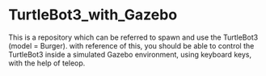 # TurtleBot3_with_Gazebo
This is a repository which can be referred to spawn and use the TurtleBot3 (model = Burger). with reference of this, you should be able to control the TurtleBot3 inside a simulated Gazebo environment, using keyboard keys, with the help of teleop.

